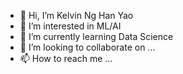 - 👋 Hi, I’m Kelvin Ng Han Yao
- 👀 I’m interested in ML/AI
- 🌱 I’m currently learning Data Science
- 💞️ I’m looking to collaborate on ...
- 📫 How to reach me ...

<!---
kelvinnghy96/kelvinnghy96 is a ✨ special ✨ repository because its `README.md` (this file) appears on your GitHub profile.
You can click the Preview link to take a look at your changes.
--->

